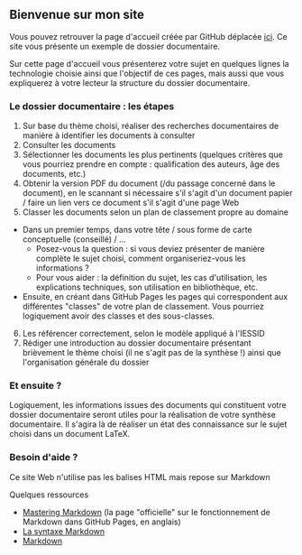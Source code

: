 ## Bienvenue sur mon site

Vous pouvez retrouver la page d'accueil créée par GitHub déplacée [ici](welcome.md).
Ce site vous présente un exemple de dossier documentaire.

Sur cette page d'accueil vous présenterez votre sujet en quelques lignes la technologie choisie ainsi que l'objectif de ces pages, mais aussi que vous expliquerez à votre lecteur la structure du dossier documentaire.

### Le dossier documentaire : les étapes

1. Sur base du thème choisi, réaliser des recherches documentaires de manière à identifier les documents à consulter
2. Consulter les documents
3. Sélectionner les documents les plus pertinents (quelques critères que vous pourriez prendre en compte : qualification des auteurs, âge des documents, etc.)
4. Obtenir la version PDF du document (/du passage concerné dans le document), en le scannant si nécessaire s'il s'agit d'un document papier / faire un lien vers ce document s'il s'agit d'une page Web
5. Classer les documents selon un plan de classement propre au domaine
  * Dans un premier temps, dans votre tête / sous forme de carte conceptuelle (conseillé) / ... 
      * Posez-vous la question : si vous deviez présenter de manière complète le sujet choisi, comment organiseriez-vous les informations ? 
      * Pour vous aider : la définition du sujet, les cas d'utilisation, les explications techniques, son utilisation en bibliothèque, etc.
  * Ensuite, en créant dans GitHub Pages les pages qui correspondent aux différentes "classes" de votre plan de classement. Vous pourriez logiquement avoir des classes et des sous-classes.
6. Les référencer correctement, selon le modèle appliqué à l'IESSID
7. Rédiger une introduction au dossier documentaire présentant brièvement le thème choisi (il ne s'agit pas de la synthèse !) ainsi que l'organisation générale du dossier

### Et ensuite ?

Logiquement, les informations issues des documents qui constituent votre dossier documentaire seront utiles pour la réalisation de votre synthèse documentaire. Il s'agira là de réaliser un état des connaissance sur le sujet choisi dans un document LaTeX.

### Besoin d'aide ?

Ce site Web n'utilise pas les balises HTML mais repose sur Markdown

Quelques ressources
* [Mastering Markdown](https://guides.github.com/features/mastering-markdown/) (la page "officielle" sur le fonctionnement de Markdown dans GitHub Pages, en anglais)
* [La syntaxe Markdown](https://docs.framasoft.org/fr/grav/markdown.html)
* [Markdown](https://fr.wikipedia.org/wiki/Markdown)
